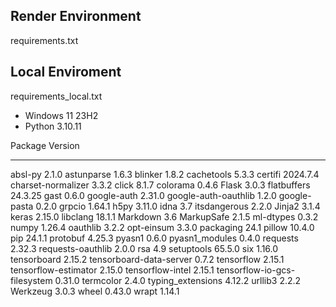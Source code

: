 ## Render Environment
requirements.txt


## Local Enviroment
requirements_local.txt

* Windows 11 23H2
* Python 3.10.11

Package                      Version
---------------------------- --------
absl-py                      2.1.0
astunparse                   1.6.3
blinker                      1.8.2
cachetools                   5.3.3
certifi                      2024.7.4
charset-normalizer           3.3.2
click                        8.1.7
colorama                     0.4.6
Flask                        3.0.3
flatbuffers                  24.3.25
gast                         0.6.0
google-auth                  2.31.0
google-auth-oauthlib         1.2.0
google-pasta                 0.2.0
grpcio                       1.64.1
h5py                         3.11.0
idna                         3.7
itsdangerous                 2.2.0
Jinja2                       3.1.4
keras                        2.15.0
libclang                     18.1.1
Markdown                     3.6
MarkupSafe                   2.1.5
ml-dtypes                    0.3.2
numpy                        1.26.4
oauthlib                     3.2.2
opt-einsum                   3.3.0
packaging                    24.1
pillow                       10.4.0
pip                          24.1.1
protobuf                     4.25.3
pyasn1                       0.6.0
pyasn1_modules               0.4.0
requests                     2.32.3
requests-oauthlib            2.0.0
rsa                          4.9
setuptools                   65.5.0
six                          1.16.0
tensorboard                  2.15.2
tensorboard-data-server      0.7.2
tensorflow                   2.15.1
tensorflow-estimator         2.15.0
tensorflow-intel             2.15.1
tensorflow-io-gcs-filesystem 0.31.0
termcolor                    2.4.0
typing_extensions            4.12.2
urllib3                      2.2.2
Werkzeug                     3.0.3
wheel                        0.43.0
wrapt                        1.14.1